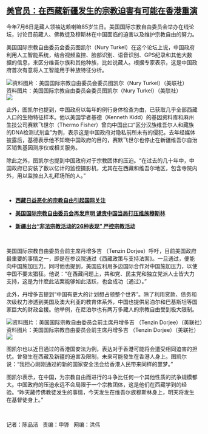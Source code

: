 <!--1594075479000-->
[美官员：在西藏新疆发生的宗教迫害有可能在香港重演](https://www.rfa.org/mandarin/yataibaodao/shaoshuminzu/cm-07062020142421.html)
------

<p>今年7月6日是藏人领袖达赖喇嘛85岁生日。美国国际宗教自由委员会举办在线论坛，讨论目前藏人、佛教徒及穆斯林在中国面临的迫害以及维护宗教自由的努力。</p><p>美国国际宗教自由委员会委员图凯尔（Nury Turkel）在这个论坛上说，中国政府利用人工智能系统，结合视频监控、脸部识别、语音识别、GPS纪录和其他大数据的信息，来区分维吾尔族和其他种族，比如说藏人。根据专家表示，这是中国政府首次有意将人工智能用于种族特征分析。</p><p><div class="image-inline captioned" style="width:680px;"><div style="width:680px;"><img alt="资料图片：美国国际宗教自由委员会委员图凯尔（Nury Turkel）（美联社）" src="https://www.rfa.org/mandarin/yataibaodao/shaoshuminzu/cm-07062020142421.html/cm0706c.jpg" title="资料图片：美国国际宗教自由委员会委员图凯尔（Nury Turkel）（美联社）"/></div><div class="image-caption"><span style="width:680px;">资料图片：美国国际宗教自由委员会委员图凯尔（Nury Turkel）（美联社）</span><span class="copyright"> </span></div><div id="zoomattribute"><a class="single_image" href="/mandarin/yataibaodao/shaoshuminzu/cm-07062020142421.html/cm0706c.jpg" title="资料图片：美国国际宗教自由委员会委员图凯尔（Nury Turkel）（美联社）"><img src="/rfa_resources/graphics/icon-zoom.png"/></a></div></div></p><p>此外，图凯尔也提到，中国政府以每年的例行身体检查为由，已获取几乎全部西藏人口的生物特征样本。他以美国学者基德（Kenneth Kidd）的基因资料库和麻州生技公司赛默飞世尔（Thermo Fisher）曾向中国出口“区分汉族维吾尔人和藏族的DNA检测试剂盒”为例，表示这是中国政府对隐私前所未有的侵犯。去年经媒体披露后，基德表示他不知晓中国政府的目的，赛默飞世尔也停止在新疆维吾尔自治区销售基因测序仪或相关服务。</p><p>除此之外，图凯尔也提到中国政府对于宗教团体的压迫。“在过去的几十年中，中国政府已安装了数以亿计的监控摄影机，尤其在在西藏和维吾尔地区，包含寺院内外，用以监控出入礼拜场所的人。”</p><p> </p><ul><li><b><a class="external-link" href="http://www.rfa.org/mandarin/zhuanlan/xizangzonglan/tibet-05152020120141.html">西藏日益恶化的宗教自由引起国际关注</a></b></li></ul><div><ul><li><b><a class="external-link" href="http://www.rfa.org/mandarin/Xinwen/2-07062017104403.html">美国国际宗教自由委员会再发声明 谴责中国当局打压维族穆斯林</a></b></li></ul></div><div><ul><li><b><a class="external-link" href="http://www.rfa.org/mandarin/Xinwen/XQL-02282017024821.html">新疆出台“非法宗教活动的26种表现” 严控宗教活动</a></b></li></ul></div><ul></ul><p> </p><p>美国国际宗教自由委员会前主席丹增多吉 （Tenzin Dorjee）呼吁，目前美国政府最重要的事情之一，即是在参议院通过《西藏政策与支持法案》。一旦通过，便能向中国施加压力。同时他也提到，美国应利用多边国际合作对中国施加压力，以使中国不要太猖狂。他说：“在西藏问题上，共和党、民主党和独立党派人士皆大力支持，这是为什麽此法案能够如此活跃，也会成功（通过）。”</p><p>此外，丹增多吉提到“中国有更大的计划想占领整个世界”。除了利用贷款、债务和次级权力渗透到美国及澳大利亚的教育体系外，中国也提供尼泊尔和巴基斯坦等国家巨大的财政金援。他举例，在尼泊尔也有两万多藏人的宗教自由受到极大限制。</p><p><div class="image-inline captioned" style="width:622px;"><div style="width:622px;"><img alt="资料图片：美国国际宗教自由委员会前主席丹增多吉 （Tenzin Dorjee）（美联社）" src="https://www.rfa.org/mandarin/yataibaodao/shaoshuminzu/cm-07062020142421.html/cm0706y.jpg" title="资料图片：美国国际宗教自由委员会前主席丹增多吉 （Tenzin Dorjee）（美联社）"/></div><div class="image-caption"><span style="width:622px;">资料图片：美国国际宗教自由委员会前主席丹增多吉 （Tenzin Dorjee）（美联社）</span><span class="copyright"> </span></div><div id="zoomattribute"><a class="single_image" href="/mandarin/yataibaodao/shaoshuminzu/cm-07062020142421.html/cm0706y.jpg" title="资料图片：美国国际宗教自由委员会前主席丹增多吉 （Tenzin Dorjee）（美联社）"><img src="/rfa_resources/graphics/icon-zoom.png"/></a></div></div></p><p>图凯尔也以近日通过的香港国安法为例，表达对于香港可能将会遭受相同迫害的担忧。曾發生在西藏及新疆的迫害及限制，未来可能發生在香港人身上。图凯尔说：“我担心刚刚通过的新的国家安全法会给香港人民带来同样的噩梦。”</p><p>图凯尔表示，在中国，为宗教自由而进行的斗争比任何一个其他性质的抗争规模都大。中国政府的压迫永远不会局限于一个宗教团体，这是他们在西藏学到的经验。“昨天藏传佛教徒发生的事情，今天发生在维吾尔族穆斯林身上，明天将发生在基督徒身上。”</p><p> </p><p>记者：陈品洁   责编：申铧   网编：洪伟</p>
